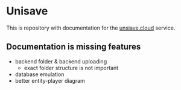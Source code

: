 Unisave
=======

This is repository with documentation for the [unsiave.cloud](https://unisave.cloud) service.


## Documentation is missing features

- backend folder & backend uploading
    - exact folder structure is not important
- database emulation
- better entity-player diagram

